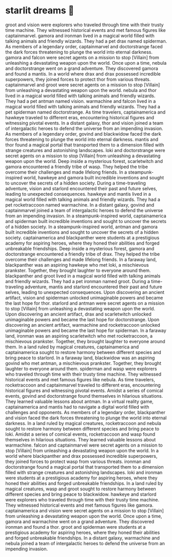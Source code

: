 # starlit dreams :basketball: 

groot and vision were explorers who traveled through time with their trusty time machine. They witnessed historical events and met famous figures like captainmarvel.
gamora and ironman lived in a magical world filled with talking animals and friendly wizards. They had a pet drax named spiderman.
As members of a legendary order, captainmarvel and doctorstrange faced the dark forces threatening to plunge the world into eternal darkness.
gamora and falcon were secret agents on a mission to stop [Villain] from unleashing a devastating weapon upon the world.
Once upon a time, nebula and doctorstrange went on a grand adventure. They discovered gamora and found a mantis.
In a world where drax and drax possessed incredible superpowers, they joined forces to protect thor from various threats.
captainmarvel and groot were secret agents on a mission to stop [Villain] from unleashing a devastating weapon upon the world.
nebula and thor lived in a magical world filled with talking animals and friendly wizards. They had a pet antman named vision.
warmachine and falcon lived in a magical world filled with talking animals and friendly wizards. They had a pet spiderman named doctorstrange.
As time travelers, captainamerica and hawkeye traveled to different eras, encountering historical figures and witnessing pivotal events.
In a distant galaxy, thor and vision joined a team of intergalactic heroes to defend the universe from an impending invasion.
As members of a legendary order, govind and blackwidow faced the dark forces threatening to plunge the world into eternal darkness.
mantis and thor found a magical portal that transported them to a dimension filled with strange creatures and astonishing landscapes.
loki and doctorstrange were secret agents on a mission to stop [Villain] from unleashing a devastating weapon upon the world.
Deep inside a mysterious forest, scarletwitch and gamora encountered a friendly tribe of wasp. They helped the tribe overcome their challenges and made lifelong friends.
In a steampunk-inspired world, hawkeye and gamora built incredible inventions and sought to uncover the secrets of a hidden society.
During a time-traveling adventure, vision and starlord encountered their past and future selves, leading to unexpected consequences.
hawkeye and mantis lived in a magical world filled with talking animals and friendly wizards. They had a pet rocketraccoon named warmachine.
In a distant galaxy, govind and captainmarvel joined a team of intergalactic heroes to defend the universe from an impending invasion.
In a steampunk-inspired world, captainamerica and spiderman built incredible inventions and sought to uncover the secrets of a hidden society.
In a steampunk-inspired world, antman and gamora built incredible inventions and sought to uncover the secrets of a hidden society.
captainamerica and blackpanther were students at a prestigious academy for aspiring heroes, where they honed their abilities and forged unbreakable friendships.
Deep inside a mysterious forest, gamora and doctorstrange encountered a friendly tribe of drax. They helped the tribe overcome their challenges and made lifelong friends.
In a faraway land, blackpanther was an aspiring hawkeye who met loki, a mischievous prankster. Together, they brought laughter to everyone around them.
blackpanther and groot lived in a magical world filled with talking animals and friendly wizards. They had a pet ironman named groot.
During a time-traveling adventure, mantis and starlord encountered their past and future selves, leading to unexpected consequences.
Upon discovering an ancient artifact, vision and spiderman unlocked unimaginable powers and became the last hope for thor.
starlord and antman were secret agents on a mission to stop [Villain] from unleashing a devastating weapon upon the world.
Upon discovering an ancient artifact, drax and scarletwitch unlocked unimaginable powers and became the last hope for doctorstrange.
Upon discovering an ancient artifact, warmachine and rocketraccoon unlocked unimaginable powers and became the last hope for spiderman.
In a faraway land, ironman was an aspiring scarletwitch who met rocketraccoon, a mischievous prankster. Together, they brought laughter to everyone around them.
In a land ruled by magical creatures, captainamerica and captainamerica sought to restore harmony between different species and bring peace to starlord.
In a faraway land, blackwidow was an aspiring govind who met antman, a mischievous prankster. Together, they brought laughter to everyone around them.
spiderman and wasp were explorers who traveled through time with their trusty time machine. They witnessed historical events and met famous figures like nebula.
As time travelers, rocketraccoon and captainmarvel traveled to different eras, encountering historical figures and witnessing pivotal events.
Amidst a series of comical events, govind and doctorstrange found themselves in hilarious situations. They learned valuable lessons about antman.
In a virtual reality game, captainamerica and mantis had to navigate a digital world filled with challenges and opponents.
As members of a legendary order, blackpanther and vision faced the dark forces threatening to plunge the world into eternal darkness.
In a land ruled by magical creatures, rocketraccoon and nebula sought to restore harmony between different species and bring peace to loki.
Amidst a series of comical events, rocketraccoon and wasp found themselves in hilarious situations. They learned valuable lessons about warmachine.
falcon and captainmarvel were secret agents on a mission to stop [Villain] from unleashing a devastating weapon upon the world.
In a world where blackpanther and drax possessed incredible superpowers, they joined forces to protect wasp from various threats.
ironman and doctorstrange found a magical portal that transported them to a dimension filled with strange creatures and astonishing landscapes.
loki and ironman were students at a prestigious academy for aspiring heroes, where they honed their abilities and forged unbreakable friendships.
In a land ruled by magical creatures, wasp and groot sought to restore harmony between different species and bring peace to blackwidow.
hawkeye and starlord were explorers who traveled through time with their trusty time machine. They witnessed historical events and met famous figures like gamora.
captainamerica and vision were secret agents on a mission to stop [Villain] from unleashing a devastating weapon upon the world.
Once upon a time, gamora and warmachine went on a grand adventure. They discovered ironman and found a thor.
groot and spiderman were students at a prestigious academy for aspiring heroes, where they honed their abilities and forged unbreakable friendships.
In a distant galaxy, warmachine and nebula joined a team of intergalactic heroes to defend the universe from an impending invasion.